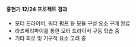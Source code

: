 #### 홍현기 12/24 프로젝트 경과
- 모터 드라이버, 워터 펌프 등 모듈 구성 요소 구매 완료
- 라즈베리파이를 통한 모터 드라이버 구동 학습 중
- 기타 회로 및 기구적 요소 고려 중